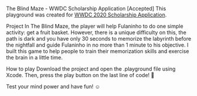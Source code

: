 The Blind Maze - WWDC Scholarship Application [Accepted]
This playground was created for [WWDC 2020 Scholarship Application](https://github.com/wwdc/2020).

Project
In The Blind Maze, the player will help Fulaninho to do one simple activity: get a fruit basket. However, there is a unique difficulty on this, the path is dark and you have only 30 seconds to memorize the labyrinth before the nightfall and guide Fulaninho in no more than 1 minute to his objective. I built this game to help people to train their memorization skills and exercise the brain in a little time.

How to play
Download the project and open the .playground file using Xcode. Then, press the play button on the last line of code! 👾

Test your mind power and have fun! ☺️
